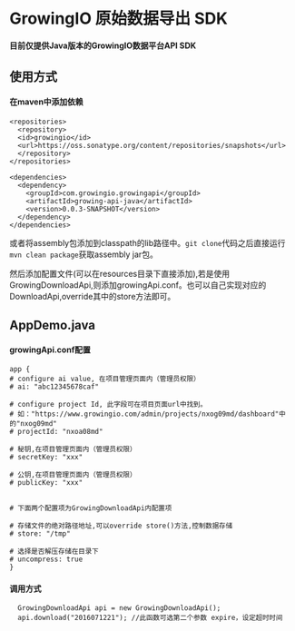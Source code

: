 # GrowingIO 原始数据导出 SDK

**目前仅提供Java版本的GrowingIO数据平台API SDK**

## 使用方式

#### 在maven中添加依赖

```
<repositories>
  <repository>
  <id>growingio</id>
  <url>https://oss.sonatype.org/content/repositories/snapshots</url>
  </repository>
</repositories>

<dependencies>
  <dependency>
    <groupId>com.growingio.growingapi</groupId>
    <artifactId>growing-api-java</artifactId>
    <version>0.0.3-SNAPSHOT</version>
  </dependency>
</dependencies>
```

或者将assembly包添加到classpath的lib路径中。`git clone`代码之后直接运行`mvn clean package`获取assembly jar包。

然后添加配置文件\(可以在resources目录下直接添加\),若是使用GrowingDownloadApi,则添加growingApi.conf。也可以自己实现对应的DownloadApi,override其中的store方法即可。

## AppDemo.java

#### growingApi.conf配置

```
app {
# configure ai value, 在项目管理页面内（管理员权限）
# ai: "abc12345678caf"

# configure project Id, 此字段可在项目页面url中找到。
# 如："https://www.growingio.com/admin/projects/nxog09md/dashboard"中的"nxog09md"
# projectId: "nxoa08md"

# 秘钥,在项目管理页面内（管理员权限）
# secretKey: "xxx"

# 公钥,在项目管理页面内（管理员权限）
# publicKey: "xxx"


# 下面两个配置项为GrowingDownloadApi内配置项

# 存储文件的绝对路径地址,可以override store()方法,控制数据存储
# store: "/tmp"

# 选择是否解压存储在目录下
# uncompress: true
}
```

#### 调用方式

```
  GrowingDownloadApi api = new GrowingDownloadApi();
  api.download("2016071221"); //此函数可选第二个参数 expire，设定超时时间
```



